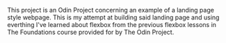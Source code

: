 This project is an Odin Project concerning an example of a landing page style webpage. This is my attempt at building said landing page and using everthing I've learned about flexbox from the previous flexbox lessons in The Foundations course provided for by The Odin Project. 

